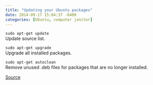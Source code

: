 ```yaml
---
title: "Updating your Ubuntu packages"
date: 2014-09-17 15:04:37 -0400
categories: [Ubuntu, computer janitor]
---
```


<code>sudo apt-get update</code><br>
Update source list.

<code>sudo apt-get upgrade</code><br>
Upgrade all installed packages.

<code>sudo apt-get autoclean</code><br>
Remove unused .deb files for packages that are no longer installed.

[Source](https://help.ubuntu.com/community/AptGet/Howto)
